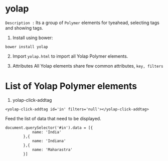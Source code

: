 # yolap

`Description :` Its a group of `Polymer` elements for tyeahead, selecting tags and showing tags.

1. Install using bower: 
```script
bower install yolap
```
2. Import `yolap.html` to import all Yolap Polymer elements.

3. Attributes
All Yolap elements share few common attributes, `key, filters`

# List of Yolap Polymer elements
1. yolap-click-addtag
```script
<yolap-click-addtag id='in' filters='null'></yolap-click-addtag>
```

Feed the list of data that need to be displayed.
```script
document.querySelector('#in').data = [{
            name: 'India'
        },{
            name: 'Indiana'
        },{
            name: 'Maharastra'
        }]
```
